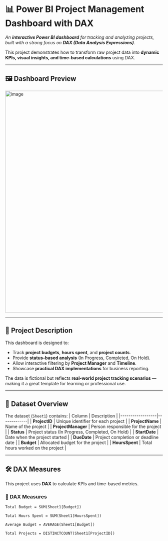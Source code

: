 # 📊 Power BI Project Management Dashboard with DAX

_An **interactive Power BI dashboard** for tracking and analyzing projects, built with a strong focus on **DAX (Data Analysis Expressions)**._

This project demonstrates how to transform raw project data into **dynamic KPIs, visual insights, and time-based calculations** using DAX.

---

## 🖼 Dashboard Preview
<img width="1257" height="707" alt="image" src="https://github.com/user-attachments/assets/4d853d65-b201-4270-a02b-5df4589da3be" />

---

## 📌 Project Description
This dashboard is designed to:
- Track **project budgets**, **hours spent**, and **project counts**.
- Provide **status-based analysis** (In Progress, Completed, On Hold).
- Allow interactive filtering by **Project Manager** and **Timeline**.
- Showcase **practical DAX implementations** for business reporting.

The data is fictional but reflects **real-world project tracking scenarios** — making it a great template for learning or professional use.

---

## 📂 Dataset Overview
The dataset (`Sheet1`) contains:
| Column           | Description |
|------------------|-------------|
| **ProjectID**    | Unique identifier for each project |
| **ProjectName**  | Name of the project |
| **ProjectManager** | Person responsible for the project |
| **Status**       | Project status (In Progress, Completed, On Hold) |
| **StartDate**    | Date when the project started |
| **DueDate**      | Project completion or deadline date |
| **Budget**       | Allocated budget for the project |
| **HoursSpent**   | Total hours worked on the project |

---

## 🛠 DAX Measures
This project uses **DAX** to calculate KPIs and time-based metrics.

### 🔹 DAX Measures
```DAX
Total Budget = SUM(Sheet1[Budget])

Total Hours Spent = SUM(Sheet1[HoursSpent])

Average Budget = AVERAGE(Sheet1[Budget])

Total Projects = DISTINCTCOUNT(Sheet1[ProjectID])
